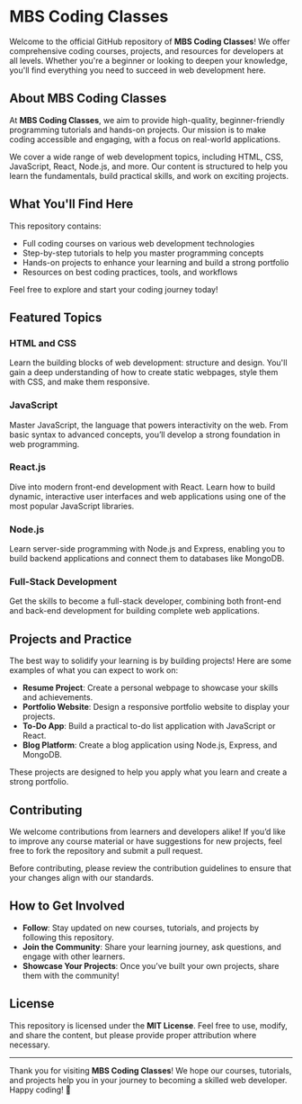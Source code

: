 # MBS Coding Classes

Welcome to the official GitHub repository of **MBS Coding Classes**! We offer comprehensive coding courses, projects, and resources for developers at all levels. Whether you're a beginner or looking to deepen your knowledge, you'll find everything you need to succeed in web development here.

## About MBS Coding Classes

At **MBS Coding Classes**, we aim to provide high-quality, beginner-friendly programming tutorials and hands-on projects. Our mission is to make coding accessible and engaging, with a focus on real-world applications.

We cover a wide range of web development topics, including HTML, CSS, JavaScript, React, Node.js, and more. Our content is structured to help you learn the fundamentals, build practical skills, and work on exciting projects.

## What You'll Find Here

This repository contains:

- Full coding courses on various web development technologies
- Step-by-step tutorials to help you master programming concepts
- Hands-on projects to enhance your learning and build a strong portfolio
- Resources on best coding practices, tools, and workflows

Feel free to explore and start your coding journey today!

## Featured Topics

### HTML and CSS
Learn the building blocks of web development: structure and design. You'll gain a deep understanding of how to create static webpages, style them with CSS, and make them responsive.

### JavaScript
Master JavaScript, the language that powers interactivity on the web. From basic syntax to advanced concepts, you’ll develop a strong foundation in web programming.

### React.js
Dive into modern front-end development with React. Learn how to build dynamic, interactive user interfaces and web applications using one of the most popular JavaScript libraries.

### Node.js
Learn server-side programming with Node.js and Express, enabling you to build backend applications and connect them to databases like MongoDB.

### Full-Stack Development
Get the skills to become a full-stack developer, combining both front-end and back-end development for building complete web applications.

## Projects and Practice

The best way to solidify your learning is by building projects! Here are some examples of what you can expect to work on:

- **Resume Project**: Create a personal webpage to showcase your skills and achievements.
- **Portfolio Website**: Design a responsive portfolio website to display your projects.
- **To-Do App**: Build a practical to-do list application with JavaScript or React.
- **Blog Platform**: Create a blog application using Node.js, Express, and MongoDB.

These projects are designed to help you apply what you learn and create a strong portfolio.

## Contributing

We welcome contributions from learners and developers alike! If you’d like to improve any course material or have suggestions for new projects, feel free to fork the repository and submit a pull request.

Before contributing, please review the contribution guidelines to ensure that your changes align with our standards.

## How to Get Involved

- **Follow**: Stay updated on new courses, tutorials, and projects by following this repository.
- **Join the Community**: Share your learning journey, ask questions, and engage with other learners.
- **Showcase Your Projects**: Once you’ve built your own projects, share them with the community!

## License

This repository is licensed under the **MIT License**. Feel free to use, modify, and share the content, but please provide proper attribution where necessary.

---

Thank you for visiting **MBS Coding Classes**! We hope our courses, tutorials, and projects help you in your journey to becoming a skilled web developer. Happy coding! 🚀

